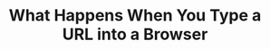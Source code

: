 ---
type: "books"
layout: "book_toc"
title: "What Happens When You Type a URL into a Browser"
thumbnail: "thumbnail.webp"
draft: true
booktoc:
  - title: "Keystroke & Input Hardware"
    type: "chapter"
    children:
      - title: "Biomechanics & Ergonomics"
        type: "section"
        children:
          - title: "Finger anatomy: mechanoreceptors, proprioception"
            type: "subsection"
          - title: "Reaction-time statistics: median vs. 95th‑percentile"
            type: "subsection"
          - title: "Ergonomic layouts: QWERTY, Dvorak, Colemak, ortholinear, split"
            type: "subsection"
          - title: "RSI, tendonitis, preventive exercises"
            type: "subsection"
      - title: "Switch Mechanics"
        type: "section"
        children:
          - title: "Membrane dome vs. scissor vs. mechanical (Cherry MX, Topre) vs. optical"
            type: "subsection"
          - title: "Force–travel curves, hysteresis, audible vs. tactile feedback"
            type: "subsection"
          - title: "Debounce: RC‑filter in hardware vs. firmware time thresholds"
            type: "subsection"
          - title: "n‑key rollover, ghosting, per‑switch diodes"
            type: "subsection"
      - title: "Keyboard Microcontroller"
        type: "section"
        children:
          - title: "Core architectures: ARM Cortex‑M, AVR, PIC — pipeline stages, hazards"
            type: "subsection"
          - title: "Microcode assists, Spectre/Meltdown mitigations (Retpoline, IBRS)"
            type: "subsection"
          - title: "On‑chip memory map: Flash, SRAM, peripheral registers"
            type: "subsection"
          - title: "NVIC/vector table, ISR latency, interrupt priorities"
            type: "subsection"
          - title: "Power & thermal states: C‑states, P‑states, DVFS"
            type: "subsection"
      - title: "Firmware & Boot"
        type: "section"
        children:
          - title: "BIOS vs. UEFI flow, option ROMs (USB, NVMe, GPU)"
            type: "subsection"
          - title: "Secure Boot chain‑of‑trust (PK, KEK, db/dbx; Coreboot/TianoCore)"
            type: "subsection"
          - title: "ACPI tables: DSDT/SSDT, AML execution, SMM/SMI jitter"
            type: "subsection"
      - title: "I/O Buses & Protocols"
        type: "section"
        children:
          - title: "USB HID: NRZI/Manchester encoding, token/data/handshake packets"
            type: "subsection"
          - title: "PS/2 protocol: bidirectional serial, scan‑code sets 1/2/3, BIOS INT 0x16"
            type: "subsection"
          - title: "Bluetooth LE HID: GAP advertising, GATT HID service, AES‑CCM encryption"
            type: "subsection"
          - title: "Proprietary RF: 2.4 GHz hopping, pairing, replay protection"
            type: "subsection"
          - title: "USB enumeration, descriptors, control vs. interrupt vs. bulk transfers"
            type: "subsection"
          - title: "xHCI TRB rings, doorbells, MSI/MSI‑X interrupt routing"
            type: "subsection"
  - title: "CPU Microarchitecture & Memory Hierarchy"
    type: "chapter"
    children:
      - title: "Pipeline & Execution"
        type: "section"
        children:
          - title: "In‑order vs. out‑of‑order pipelines, ROB, scheduler queues"
            type: "subsection"
          - title: "Branch predictors: BTB, global/local history, tournament predictors"
            type: "subsection"
          - title: "Speculative execution, micro‑ops fusion, uOP cache"
            type: "subsection"
          - title: "Hyper‑Threading/SMT: sibling contention, side‑channel cross‑thread leaks"
            type: "subsection"
      - title: "Caches & Coherency"
        type: "section"
        children:
          - title: "L1/L2/L3 design: sizes, associativity, inclusive vs. exclusive"
            type: "subsection"
          - title: "Cache coherence protocols: MESI, MOESI, MESIF, snoop filters"
            type: "subsection"
          - title: "Hardware prefetchers, replacement policies, line locking"
            type: "subsection"
      - title: "Virtual Memory & TLB"
        type: "section"
        children:
          - title: "Multi‑level page tables, PTE formats (x86‑64 4‑level, ARM VMSA)"
            type: "subsection"
          - title: "TLB hierarchy, ASIDs, shootdowns, global pages"
            type: "subsection"
          - title: "Transparent Huge Pages, 2 MiB/1 GiB pages, fragmentation"
            type: "subsection"
      - title: "NUMA & Interconnect"
        type: "section"
        children:
          - title: "Multi‑socket topologies, local vs. remote memory latencies"
            type: "subsection"
          - title: "QPI/UPI, Infinity Fabric, snoop/directory cache models"
            type: "subsection"
          - title: "NUMA‑aware scheduling, memory policies"
            type: "subsection"
  - title: "OS Kernel & Process Scheduling"
    type: "chapter"
    children:
      - title: "Interrupt Handling"
        type: "section"
        children:
          - title: "PIC vs. IO‑APIC vs. MSI/MSI‑X delivery"
            type: "subsection"
          - title: "ISR entry/exit, context‑save, bottom halves, SoftIRQs, tasklets, workqueues"
            type: "subsection"
      - title: "Process Scheduler"
        type: "section"
        children:
          - title: "CFS run‑queue, nice values, load balancing across CPUs"
            type: "subsection"
          - title: "Real‑time classes (SCHED_FIFO/RR), deadline scheduler, wake‑up jitter"
            type: "subsection"
          - title: "Context‑switch costs, register & FPU/XMM state save/restore"
            type: "subsection"
      - title: "Memory Management"
        type: "section"
        children:
          - title: "Buddy allocator, slab/SLUB/SLAB allocators, zone splitting"
            type: "subsection"
          - title: "Swap: zswap, zram, swapcache, writeback throttling, dirty‑page balancing"
            type: "subsection"
          - title: "Pagecache, direct I/O, filesystem readahead"
            type: "subsection"
      - title: "Filesystem & Storage"
        type: "section"
        children:
          - title: "ext4, XFS, Btrfs, ZFS: journaling vs. CoW vs. snapshots vs. checksums"
            type: "subsection"
          - title: "Block layer & schedulers (CFQ, BFQ, mq‑deadline), I/O priorities"
            type: "subsection"
          - title: "NVMe queues, submission/completion QPs, fused commands"
            type: "subsection"
          - title: "Filesystem namespaces: overlayfs, bind mounts, container rootfs"
            type: "subsection"
  - title: "Virtualization, Containers & Cloud Foundation"
    type: "chapter"
    children:
      - title: "Virtualization"
        type: "section"
        children:
          - title: "KVM/QEMU: VT‑x/AMD‑V, SR‑IOV, virtio devices"
            type: "subsection"
          - title: "Container runtimes: runc/containerd, namespace isolation (pid, net, mnt, ipc, uts)"
            type: "subsection"
          - title: "cgroups v2: CPU, memory, blkio, pids controllers"
            type: "subsection"
      - title: "Kubernetes on AWS"
        type: "section"
        children:
          - title: "VPC, subnets, IGW, NAT Gateway, route tables"
            type: "subsection"
          - title: "Security Groups vs. NACLs, stateful vs. stateless rules"
            type: "subsection"
          - title: "EKS control plane vs. managed worker nodes"
            type: "subsection"
          - title: "Pod networking: aws‑vpc‑cni, Calico/Cilium, IP per pod"
            type: "subsection"
          - title: "IAM Roles for Service Accounts (IRSA), PodSecurityAdmission"
            type: "subsection"
          - title: "Service types: ClusterIP, NodePort, LoadBalancer (ALB/NLB), Ingress controllers"
            type: "subsection"
          - title: "Autoscaling: HPA/VPA, Cluster Autoscaler, Karpenter, spot instance interruptions"
            type: "subsection"
          - title: "Container image distribution: ECR, vulnerability scanning, immutable tags"
            type: "subsection"
  - title: "Device Drivers & Input Delivery"
    type: "chapter"
    children:
      - title: "USB Host Controller Driver"
        type: "section"
        children:
          - title: "PCIe enumeration, BAR mapping, MMIO doorbell writes"
            type: "subsection"
          - title: "URB lifecycle, DMA buffer allocation, completion handling"
            type: "subsection"
      - title: "Input Subsystem"
        type: "section"
        children:
          - title: "/dev/input/eventX, evdev struct layout, key repeat handling"
            type: "subsection"
          - title: "libinput filtering: tap‑to‑click, palm detection, gesture recognition"
            type: "subsection"
          - title: "Windows Raw Input (RID) vs. macOS IOKit HID vs. Wayland vs. X11"
            type: "subsection"
          - title: "IME frameworks: IBus, Fcitx, TSF, TSM – composition & candidate UI"
            type: "subsection"
          - title: "Accessibility: AT‑SPI, UIA, switch control, dwell‑click"
            type: "subsection"
  - title: "Windowing, Compositor & Browser Front‑End"
    type: "chapter"
    children:
      - title: "Native Window System"
        type: "section"
        children:
          - title: "X11 protocol, XInput2, window manager focus, grabs"
            type: "subsection"
          - title: "Wayland: wl_compositor, wl_surface, wl_seat/keyboard/pointer"
            type: "subsection"
          - title: "macOS Quartz Compositor, AppKit event loop, UIFocusEngine"
            type: "subsection"
          - title: "Windows DWM, MessageLoop, raw input, pointer injection"
            type: "subsection"
      - title: "Browser Process Model"
        type: "section"
        children:
          - title: "Browser vs. Renderer vs. GPU vs. Network vs. Utility processes"
            type: "subsection"
          - title: "Sandbox policies: seccomp‑BPF, AppContainer, AppArmor, chroots"
            type: "subsection"
          - title: "IPC: Mojo, DBus, XPC, Mach ports, shared memory buffers"
            type: "subsection"
      - title: "Task Scheduling"
        type: "section"
        children:
          - title: "Platform message pump → TaskScheduler tasks (UI, IO, Worker)"
            type: "subsection"
          - title: "Cross‑thread TaskHopping, SequenceLocalStorage"
            type: "subsection"
          - title: "Idle tasks, delayed tasks, repeating tasks"
            type: "subsection"
  - title: "Omnibox, URL Parsing & Safe‑Browsing"
    type: "chapter"
    children:
      - title: "Omnibox UI/UX"
        type: "section"
        children:
          - title: "MVC design: OmniboxModel, AutocompleteController, TextfieldView"
            type: "subsection"
          - title: "Inline vs. dropdown suggestions, keywords, search alias mode"
            type: "subsection"
      - title: "URL Processing"
        type: "section"
        children:
          - title: "WHATWG URL spec parser state machine, error recovery"
            type: "subsection"
          - title: "Unicode NFC/NFD, IDNA2003 vs. IDNA2008, punycode conversion"
            type: "subsection"
          - title: "Percent-encoding, hash vs. query vs. path vs. fragment"
            type: "subsection"
          - title: "Heuristics: search vs. URL, scheme defaulting, smart commits"
            type: "subsection"
      - title: "Safe‑Browsing & Policy"
        type: "section"
        children:
          - title: "Local DB shards, hash-prefix lookups, API-based checks"
            type: "subsection"
          - title: "Phishing/malware interstitial flow, allow-list overrides"
            type: "subsection"
          - title: "Enterprise policies: GPO, JSON policies, MDM"
            type: "subsection"
  - title: "Name Resolution & DNS"
    type: "chapter"
    children:
      - title: "Resolver Path"
        type: "section"
        children:
          - title: "getaddrinfo vs. gethostbyname, sync vs. async (c-ares)"
            type: "subsection"
          - title: "nsswitch.conf order: files, dns, mdns, ldap, nis"
            type: "subsection"
          - title: "/etc/hosts, LLMNR, mDNS, WINS fallback"
            type: "subsection"
      - title: "DNS Protocol"
        type: "section"
        children:
          - title: "DNS packet: header, question, answer, authority, additional"
            type: "subsection"
          - title: "Name compression pointers, label length limits"
            type: "subsection"
          - title: "EDNS0, UDP/TCP fallback, TC bit, large UDP payloads"
            type: "subsection"
          - title: "AAAA/A, CNAME chains, SRV, TXT, SVCB/HTTPS records"
            type: "subsection"
      - title: "DNSSEC & Privacy"
        type: "section"
        children:
          - title: "DNSSEC validation: RRSIG, DS, chain-of-trust, negative trust anchors"
            type: "subsection"
          - title: "DoT vs. DoH vs. DoQ vs. DNSCrypt: privacy, performance, fallback"
            type: "subsection"
          - title: "Caching: TTL respect vs. caps, negative caching, stale caches"
            type: "subsection"
      - title: "Observability"
        type: "section"
        children:
          - title: "perf/eBPF probes in getaddrinfo → resolver libs → recursive server"
            type: "subsection"
          - title: "Flamegraphs of resolver call‑stacks, packet dumps (tcpdump)"
            type: "subsection"
          - title: "Happy‑Eyeballs IPv4/IPv6 interleaving algorithm"
            type: "subsection"
  - title: "Network Stack & Transport Protocols"
    type: "chapter"
    children:
      - title: "Link & Network Layers"
        type: "section"
        children:
          - title: "Ethernet: frame, preamble, CRC32, VLAN (802.1Q), QinQ"
            type: "subsection"
          - title: "Wi‑Fi: 802.11 a/b/g/n/ac/ax: OFDM, MIMO, MU‑MIMO, roaming"
            type: "subsection"
          - title: "Cellular: LTE (OFDMA/SC‑FDMA), 5G NR sub‑6/mmWave, RRC states"
            type: "subsection"
          - title: "DSL (DMT), DOCSIS QAM, PON framing, mesh & ad hoc networks"
            type: "subsection"
          - title: "InfiniBand & RDMA verbs, RoCE/iWARP"
            type: "subsection"
      - title: "IP & Routing"
        type: "section"
        children:
          - title: "IPv4 vs. IPv6, dual‑stack, extension headers"
            type: "subsection"
          - title: "ARP/ND, ICMPv4/v6, path MTU discovery"
            type: "subsection"
          - title: "Routing protocols: OSPF, IS‑IS, BGP (MED, localpref, communities)"
            type: "subsection"
          - title: "NAT, CGNAT, hair‑pinning, ALG pitfalls"
            type: "subsection"
          - title: "MPLS, SDN overlays (VXLAN, GRE, IPsec tunnels)"
            type: "subsection"
      - title: "Transport"
        type: "section"
        children:
          - title: "TCP: three‑way handshake, congestion control (Reno, CUBIC, BBR), fast‑retransmit/recovery"
            type: "subsection"
          - title: "UDP & QUIC: multiplexing, 0‑RTT, stateless resets, loss recovery"
            type: "subsection"
          - title: "SCTP: multi‑homing, partial reliability"
            type: "subsection"
          - title: "MPTCP: subflows, schedulers, path managers"
            type: "subsection"
          - title: "TLS/DTLS: 1.3 handshake, HKDF key schedule, AEAD framing, post‑quantum hybrids"
            type: "subsection"
      - title: "Observability & Tap"
        type: "section"
        children:
          - title: "NetFlow/sFlow/IPFIX, VPC Flow Logs, AWS Traffic Mirroring"
            type: "subsection"
          - title: "Physical taps: fiber‑optic splitters, SPAN/mirror‑port, NSA QUANTUM inserts"
            type: "subsection"
          - title: "Inline wiretaps, IDS/IPS (Suricata), eBPF anomaly detection"
            type: "subsection"
  - title: "HTTP & Application Protocols"
    type: "chapter"
    children:
      - title: "HTTP/1.x → 2 → 3"
        type: "section"
        children:
          - title: "HTTP/1.1 text framing, chunked transfer, pipelining pitfalls"
            type: "subsection"
          - title: "HTTP/2 binary framing, HPACK header compaction, stream priorities"
            type: "subsection"
          - title: "HTTP/3 on QUIC: stream mapping, DATAGRAM, flow control"
            type: "subsection"
      - title: "State & Negotiation"
        type: "section"
        children:
          - title: "Cookies: SameSite, Secure, HttpOnly, partitioned (CHIPS)"
            type: "subsection"
          - title: "Content negotiation: Accept, Accept‑Encoding, language, charset"
            type: "subsection"
          - title: "CORS, CORB, COEP, COOP, Referrer‑Policy enforcement"
            type: "subsection"
      - title: "WebSocket & WebTransport"
        type: "section"
        children:
          - title: "Upgrade handshake, framing, backpressure"
            type: "subsection"
          - title: "WebTransport: datagram/unreliable transport on QUIC"
            type: "subsection"

---